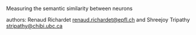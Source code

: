 Measuring the semantic similarity between neurons

authors: Renaud Richardet <renaud.richardet@epfl.ch> and Shreejoy Tripathy <stripathy@chibi.ubc.ca>
